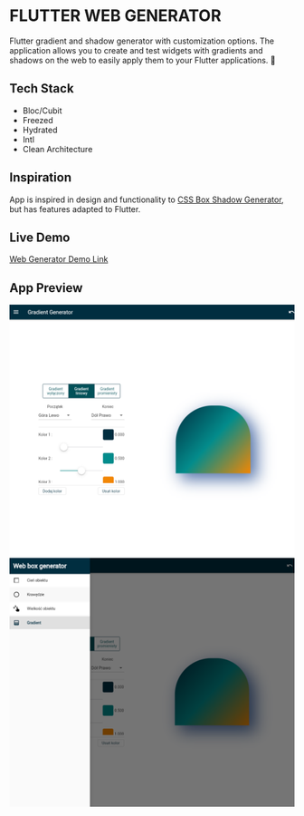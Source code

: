 # FLUTTER WEB GENERATOR

Flutter gradient and shadow generator with customization options. The application allows you to create and test widgets with gradients and shadows on the web to easily apply them to your Flutter applications. 🚀

## Tech Stack
- Bloc/Cubit
- Freezed
- Hydrated
- Intl
- Clean Architecture

## Inspiration
App is inspired in design and functionality to [CSS Box Shadow Generator](https://cssgenerator.pl/box-shadow-generator), but has features adapted to Flutter.

## Live Demo
[Web Generator Demo Link](https://wieczorek0807.github.io/web_generator/)

## App Preview

![Gradient screen](images/web-generator-gradient.png)
![App menu preview](images/web-generator-menu.png)


